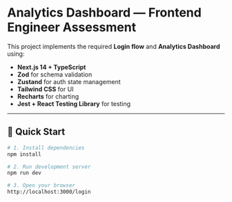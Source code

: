 # Analytics Dashboard — Frontend Engineer Assessment

This project implements the required **Login flow** and **Analytics Dashboard** using:

- **Next.js 14 + TypeScript**
- **Zod** for schema validation
- **Zustand** for auth state management
- **Tailwind CSS** for UI
- **Recharts** for charting
- **Jest + React Testing Library** for testing

---

## 🚀 Quick Start

```bash
# 1. Install dependencies
npm install

# 2. Run development server
npm run dev

# 3. Open your browser
http://localhost:3000/login
